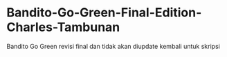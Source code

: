# Bandito-Go-Green-Final-Edition-Charles-Tambunan
 Bandito Go Green revisi final dan tidak akan diupdate kembali untuk skripsi
